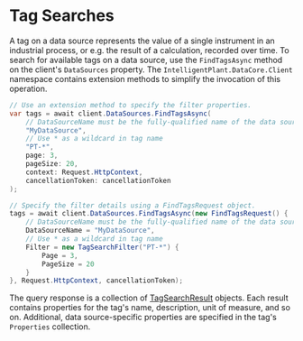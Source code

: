 # Tag Searches

A tag on a data source represents the value of a single instrument in an industrial process, or e.g. the result of a calculation, recorded over time. To search for available tags on a data source, use the `FindTagsAsync` method on the client's `DataSources` property. The `IntelligentPlant.DataCore.Client` namespace contains extension methods to simplify the invocation of this operation.

```csharp
// Use an extension method to specify the filter properties.
var tags = await client.DataSources.FindTagsAsync(
    // DataSourceName must be the fully-qualified name of the data source!
    "MyDataSource",
    // Use * as a wildcard in tag name
    "PT-*",
    page: 3,
    pageSize: 20,
    context: Request.HttpContext,
    cancellationToken: cancellationToken    
);

// Specify the filter details using a FindTagsRequest object.
tags = await client.DataSources.FindTagsAsync(new FindTagsRequest() {
    // DataSourceName must be the fully-qualified name of the data source!
    DataSourceName = "MyDataSource",
    // Use * as a wildcard in tag name
    Filter = new TagSearchFilter("PT-*") {
        Page = 3,
        PageSize = 20
    }
}, Request.HttpContext, cancellationToken);
```

The query response is a collection of [TagSearchResult](/src/IntelligentPlant.DataCore.HttpClient/Model/TagSearchResult.cs) objects. Each result contains properties for the tag's name, description, unit of measure, and so on. Additional, data source-specific properties are specified in the tag's `Properties` collection.

